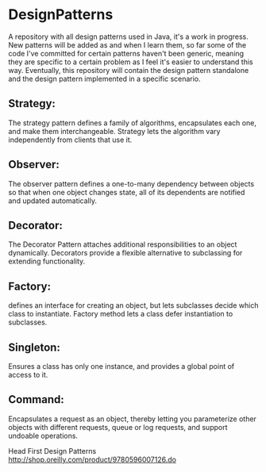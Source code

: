﻿# DesignPatterns
A repository with all design patterns used in Java, it's a work in progress. New patterns will be added as and when I learn them, so far some of the code I've committed for certain patterns haven't been generic, meaning they are specific to a certain problem as I feel it's easier to understand this way. Eventually, this repository will contain the design pattern standalone and the design pattern implemented in a specific scenario. 
## Strategy:
The strategy pattern defines a family of algorithms, encapsulates each one, and make them interchangeable. Strategy lets the algorithm vary independently from clients that use it.

## Observer: 
The observer pattern defines a one-to-many dependency between objects so that when one object changes state, all of its dependents are notified and updated automatically.

## Decorator:
The Decorator Pattern attaches additional responsibilities to an object dynamically. Decorators provide a flexible alternative to subclassing for extending functionality.

## Factory:
defines an interface for creating an object, but lets subclasses decide which class to instantiate. Factory method lets a class defer instantiation to subclasses.

## Singleton:
Ensures a class has only one instance, and provides a global point of access to it.

## Command:
Encapsulates a request as an object, thereby letting you parameterize other objects with different requests, queue or log requests, and support undoable operations.


Head First Design Patterns http://shop.oreilly.com/product/9780596007126.do
